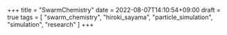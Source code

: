 +++
title = "SwarmChemistry"
date = 2022-08-07T14:10:54+09:00
draft = true
tags = [
  "swarm_chemistry",
  "hiroki_sayama",
  "particle_simulation",
  "simulation",
  "research"
]
+++

